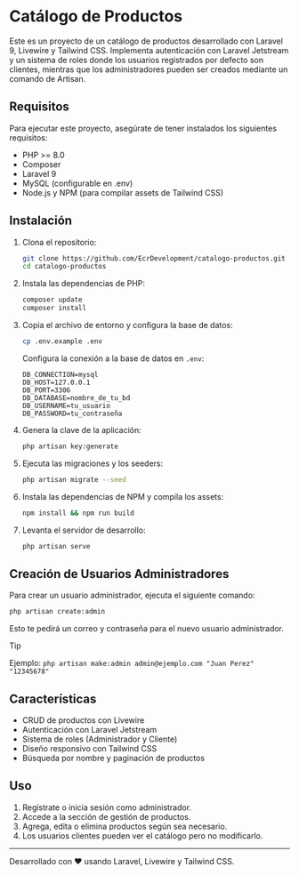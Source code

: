 # Catálogo de Productos

Este es un proyecto de un catálogo de productos desarrollado con Laravel 9, Livewire y Tailwind CSS. Implementa autenticación con Laravel Jetstream y un sistema de roles donde los usuarios registrados por defecto son clientes, mientras que los administradores pueden ser creados mediante un comando de Artisan.

## Requisitos

Para ejecutar este proyecto, asegúrate de tener instalados los siguientes requisitos:

- PHP >= 8.0
- Composer
- Laravel 9
- MySQL (configurable en .env)
- Node.js y NPM (para compilar assets de Tailwind CSS)

## Instalación

1. Clona el repositorio:
   ```sh
   git clone https://github.com/EcrDevelopment/catalogo-productos.git
   cd catalogo-productos
   ```
2. Instala las dependencias de PHP:
   ```sh
   composer update
   composer install
   ```
3. Copia el archivo de entorno y configura la base de datos:
   ```sh
   cp .env.example .env
   ```
   Configura la conexión a la base de datos en `.env`:
    ```
    DB_CONNECTION=mysql
    DB_HOST=127.0.0.1
    DB_PORT=3306
    DB_DATABASE=nombre_de_tu_bd
    DB_USERNAME=tu_usuario
    DB_PASSWORD=tu_contraseña
    ```
4. Genera la clave de la aplicación:
   ```sh
   php artisan key:generate
   ```
5. Ejecuta las migraciones y los seeders:
   ```sh
   php artisan migrate --seed
   ```
6. Instala las dependencias de NPM y compila los assets:
   ```sh
   npm install && npm run build
   ```
7. Levanta el servidor de desarrollo:
   ```sh
   php artisan serve
   ```

## Creación de Usuarios Administradores

Para crear un usuario administrador, ejecuta el siguiente comando:
```sh
php artisan create:admin
```
Esto te pedirá un correo y contraseña para el nuevo usuario administrador.

> [!TIP]
> Ejemplo:
> ```php artisan make:admin admin@ejemplo.com "Juan Perez" "12345678" ```

## Características

- CRUD de productos con Livewire
- Autenticación con Laravel Jetstream
- Sistema de roles (Administrador y Cliente)
- Diseño responsivo con Tailwind CSS
- Búsqueda por nombre y paginación de productos

## Uso

1. Regístrate o inicia sesión como administrador.
2. Accede a la sección de gestión de productos.
3. Agrega, edita o elimina productos según sea necesario.
4. Los usuarios clientes pueden ver el catálogo pero no modificarlo.


---
Desarrollado con ❤️ usando Laravel, Livewire y Tailwind CSS.


